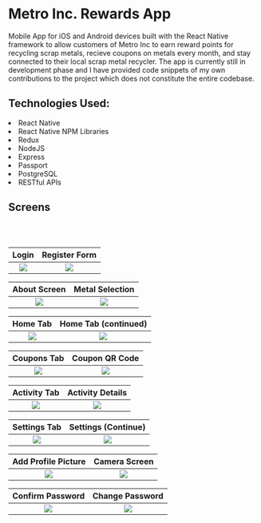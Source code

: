 # Metro Inc. Rewards App
Mobile App for iOS and Android devices built with the React Native framework to allow customers of Metro Inc to earn reward points
for recycling scrap metals, recieve coupons on metals every month, and stay connected to their local scrap metal recycler. The app is currently still in development phase and I have provided code snippets of my own contributions to the project which does not constitute the entire codebase.

## Technologies Used:

<li>React Native</li>
<li>React Native NPM Libraries</li>
<li>Redux</li>
<li>NodeJS</li>
<li>Express</li>
<li>Passport</li>
<li>PostgreSQL</li>
<li>RESTful APIs</li>

## Screens
<br><br>

Login            |  Register Form
:-------------------------:|:-------------------------:
![](https://github.com/taylorsam209/Metro-Rewards-Mobile-App/blob/master/assets/login.png)  |  ![](https://github.com/taylorsam209/Metro-Rewards-Mobile-App/blob/master/assets/register.png) 

About Screen     |  Metal Selection
:-------------------------:|:-------------------------:
![](https://github.com/taylorsam209/Metro-Rewards-Mobile-App/blob/master/assets/about.png)  |  ![](https://github.com/taylorsam209/Metro-Rewards-Mobile-App/blob/master/assets/metalselection.png)

Home Tab           |  Home Tab (continued)
:-------------------------:|:-------------------------:
![](https://github.com/taylorsam209/Metro-Rewards-Mobile-App/blob/master/assets/home.png)  |  ![](https://github.com/taylorsam209/Metro-Rewards-Mobile-App/blob/master/assets/home2.png)

Coupons Tab        |  Coupon QR Code
:-------------------------:|:-------------------------:
![](https://github.com/taylorsam209/Metro-Rewards-Mobile-App/blob/master/assets/coupon.png)  |  ![](https://github.com/taylorsam209/Metro-Rewards-Mobile-App/blob/master/assets/qr.png)

Activity Tab      |  Activity Details
:-------------------------:|:-------------------------:
![](https://github.com/taylorsam209/Metro-Rewards-Mobile-App/blob/master/assets/activity.png)  |  ![](https://github.com/taylorsam209/Metro-Rewards-Mobile-App/blob/master/assets/activitydetails.png)

Settings Tab      |  Settings (Continue)
:-------------------------:|:-------------------------:
![](https://github.com/taylorsam209/Metro-Rewards-Mobile-App/blob/master/assets/settings.png)  |  ![](https://github.com/taylorsam209/Metro-Rewards-Mobile-App/blob/master/assets/settings2.png)

Add Profile Picture     |  Camera Screen
:-------------------------:|:-------------------------:
![](https://github.com/taylorsam209/Metro-Rewards-Mobile-App/blob/master/assets/addphoto.png)  |  ![](https://github.com/taylorsam209/Metro-Rewards-Mobile-App/blob/master/assets/camera.png)

Confirm Password     |  Change Password
:-------------------------:|:-------------------------:
![](https://github.com/taylorsam209/Metro-Rewards-Mobile-App/blob/master/assets/confirmpw.png)  |  ![](https://github.com/taylorsam209/Metro-Rewards-Mobile-App/blob/master/assets/changepw.png)






